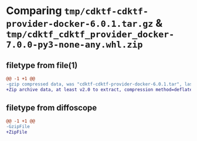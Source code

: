 # Comparing `tmp/cdktf-cdktf-provider-docker-6.0.1.tar.gz` & `tmp/cdktf_cdktf_provider_docker-7.0.0-py3-none-any.whl.zip`

## filetype from file(1)

```diff
@@ -1 +1 @@
-gzip compressed data, was "cdktf-cdktf-provider-docker-6.0.1.tar", last modified: Sat Mar 18 03:18:52 2023, max compression
+Zip archive data, at least v2.0 to extract, compression method=deflate
```

## filetype from diffoscope

```diff
@@ -1 +1 @@
-GzipFile
+ZipFile
```


